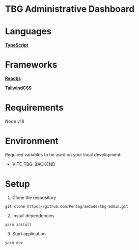 # TBG Administrative Dashboard 
 
# Languages

**[TypeScript](https://www.typescriptlang.org/docs/handbook/typescript-in-5-minutes.html)**

# Frameworks

**[Reactjs](https://es.reactjs.org/)**

**[TailwindCSS](https://tailwindcss.com/)**

# Requirements
Node v18

# Environment

Required variables to be used on your local development:

- VITE_TBG_BACKEND

# Setup

1. Clone the respository
```
git clone https://github.com/PentagramCode/tbg-admin.git
```
2. Install dependencies

```
yarn install
```
3. Start application
```
yarn dev
```